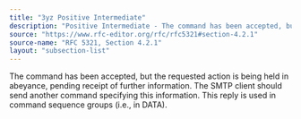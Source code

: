 ```yaml
---
title: "3yz Positive Intermediate"
description: "Positive Intermediate - The command has been accepted, but the server waits for more information"
source: "https://www.rfc-editor.org/rfc/rfc5321#section-4.2.1"
source-name: "RFC 5321, Section 4.2.1"
layout: "subsection-list"
---
```


The command has been accepted, but the requested action is being held in abeyance, pending receipt of further information.
The SMTP client should send another command specifying this information.
This reply is used in command sequence groups (i.e., in DATA).
